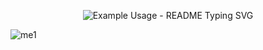
<p align="center">
  <img src="https://readme-typing-svg.demolab.com/?lines=Hi🖐️;I+am+Asma+jamshidian🎮;I +am+a+Front_end+Developer👩‍💻;&font=Fira%20Code&center=true&width=880&height=50&duration=4000&pause=2000" alt="Example Usage - README Typing SVG">
</p>

![me1](https://github.com/Asma-Jamshidian2007/Asma-Jamshidian2007/assets/143216419/f8e26365-4e77-4062-9c36-accdd72da8c7)
